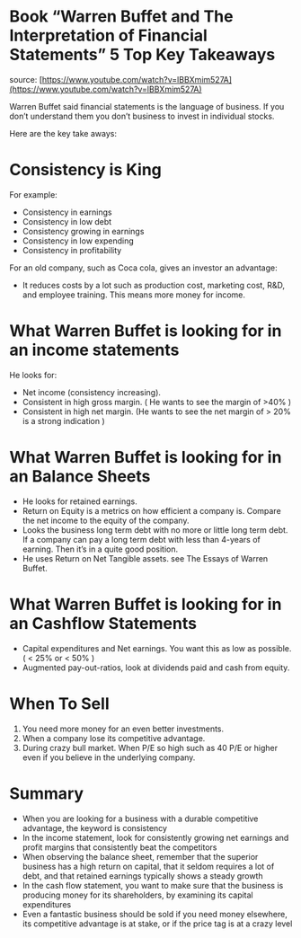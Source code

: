 # Book “Warren Buffet and The Interpretation of Financial Statements” 5 Top Key Takeaways

source: [https://www.youtube.com/watch?v=lBBXmim527A](https://www.youtube.com/watch?v=lBBXmim527A)

Warren Buffet said financial statements is the language of business. If you don’t understand them you don’t business to invest in individual stocks.

Here are the key take aways:

# Consistency is King

For example:

- Consistency in earnings
- Consistency in low debt
- Consistency growing in earnings
- Consistency in low expending
- Consistency in profitability

For an old company, such as Coca cola, gives an investor an advantage:

- It reduces costs by a lot such as production cost, marketing cost, R&D, and employee training. This means more money for income.

# What Warren Buffet is looking for in an income statements

 He looks for:

- Net income (consistency increasing).
- Consistent in high gross margin. ( He wants to see the margin of >40% )
- Consistent in high net margin. (He wants to see the net margin of > 20% is a strong indication )

# What Warren Buffet is looking for in an Balance Sheets

- He looks for retained earnings.
- Return on Equity is a metrics on how efficient a company is. Compare the net income to the equity of the company.
- Looks the business long term debt with no more or little long term debt. If a company can pay a long term debt with less than 4-years of earning. Then it’s in a quite good position.
- He uses Return on Net Tangible assets. see The Essays of Warren Buffet.

# What Warren Buffet is looking for in an Cashflow Statements

- Capital expenditures and Net earnings. You want this as low as possible. ( < 25% or < 50% )
- Augmented pay-out-ratios, look at dividends paid and cash from equity.

# When To Sell

1. You need more money for an even better investments.
2. When a company lose its competitive advantage.
3. During crazy bull market. When P/E so high such as 40 P/E or higher even if you believe in the underlying company.

# Summary

- When you are looking for a business with a durable competitive advantage, the keyword is consistency
- In the income statement, look for consistently growing net earnings and profit margins that consistently beat the competitors
- When observing the balance sheet, remember that the superior business has a high return on capital, that it seldom requires a lot of debt, and that retained earnings typically shows a steady growth
- In the cash flow statement, you want to make sure that the business is producing money for its shareholders, by examining its capital expenditures
- Even a fantastic business should be sold if you need money elsewhere, its competitive advantage is at stake, or if the price tag is at a crazy level